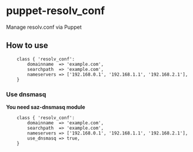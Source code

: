 # puppet-resolv_conf

Manage resolv.conf via Puppet

## How to use

```
    class { 'resolv_conf':
        domainname  => 'example.com',
        searchpath  => 'example.com',
        nameservers => ['192.168.0.1', '192.168.1.1', '192.168.2.1'],
    }
```

### Use dnsmasq

**You need saz-dnsmasq module**

```
    class { 'resolv_conf':
        domainname  => 'example.com',
        searchpath  => 'example.com',
        nameservers => ['192.168.0.1', '192.168.1.1', '192.168.2.1'],
        use_dnsmasq => true,
    }
```

